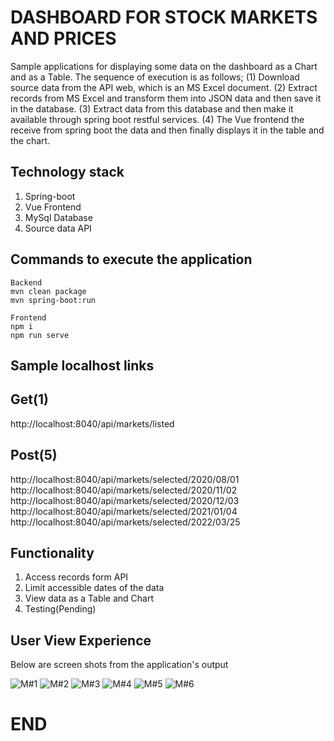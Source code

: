 # DASHBOARD FOR STOCK MARKETS AND PRICES

Sample applications for displaying some data on the dashboard as a Chart and as a Table. The sequence of execution is as follows; (1) Download source data from the API web, which is an MS Excel document. (2) Extract records from MS Excel and transform them into JSON data and then save it in the database. (3) Extract data from this database and then make it available through spring boot restful services. (4) The Vue frontend the receive from spring boot the data and then finally displays it in the table and the chart.

## Technology stack

1. Spring-boot
2. Vue Frontend
3. MySql Database
4. Source data API

## Commands to execute the application

```
Backend
mvn clean package
mvn spring-boot:run

Frontend
npm i
npm run serve

```

## Sample localhost links

## Get(1)

http://localhost:8040/api/markets/listed

## Post(5)

http://localhost:8040/api/markets/selected/2020/08/01 \
http://localhost:8040/api/markets/selected/2020/11/02 \
http://localhost:8040/api/markets/selected/2020/12/03 \
http://localhost:8040/api/markets/selected/2021/01/04 \
http://localhost:8040/api/markets/selected/2022/03/25 


## Functionality

1. Access records form API
2. Limit accessible dates of the data
3. View data as a Table and Chart
4. Testing(Pending)

## User View Experience

Below are screen shots from the application's output

![ M#1 ](https://github.com/LINOSNCHENA/Markets-and-stocks-prices-dashboard/blob/main/UxViews/page1.png)
![ M#2 ](https://github.com/LINOSNCHENA/Markets-and-stocks-prices-dashboard/blob/main/UxViews/page1.png)
![ M#3 ](https://github.com/LINOSNCHENA/Markets-and-stocks-prices-dashboard/blob/main/UxViews/page1.png)
![ M#4 ](https://github.com/LINOSNCHENA/Markets-and-stocks-prices-dashboard/blob/main/UxViews/page1.png)
![ M#5 ](https://github.com/LINOSNCHENA/Markets-and-stocks-prices-dashboard/blob/main/UxViews/page1.png)
![ M#6 ](https://github.com/LINOSNCHENA/Markets-and-stocks-prices-dashboard/blob/main/UxViews/page1.png)


# END